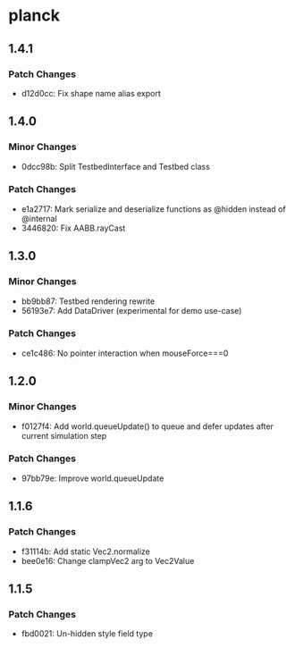 # planck

## 1.4.1

### Patch Changes

- d12d0cc: Fix shape name alias export

## 1.4.0

### Minor Changes

- 0dcc98b: Split TestbedInterface and Testbed class

### Patch Changes

- e1a2717: Mark serialize and deserialize functions as @hidden instead of @internal
- 3446820: Fix AABB.rayCast

## 1.3.0

### Minor Changes

- bb9bb87: Testbed rendering rewrite
- 56193e7: Add DataDriver (experimental for demo use-case)

### Patch Changes

- ce1c486: No pointer interaction when mouseForce===0

## 1.2.0

### Minor Changes

- f0127f4: Add world.queueUpdate() to queue and defer updates after current simulation step

### Patch Changes

- 97bb79e: Improve world.queueUpdate

## 1.1.6

### Patch Changes

- f31114b: Add static Vec2.normalize
- bee0e16: Change clampVec2 arg to Vec2Value

## 1.1.5

### Patch Changes

- fbd0021: Un-hidden style field type
